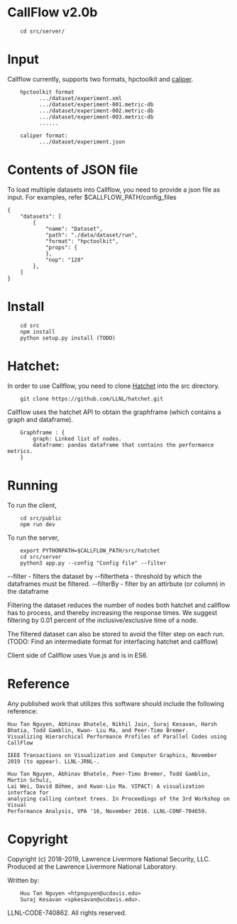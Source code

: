 CallFlow v2.0b
==============

```
    cd src/server/
```

# Input

Callflow currently, supports two formats, hpctoolkit and [caliper](www.github.com/LLNL/caliper).

```
	hpctoolkit format
		  .../dataset/experiment.xml
	      .../dataset/experiment-001.metric-db
		  .../dataset/experiment-002.metric-db
		  .../dataset/experiment-003.metric-db
		  ......
		  
	caliper format:
		  .../dataset/experiment.json
```

# Contents of JSON file
To load multiiple datasets into Callflow, you need to provide a json file as input.  For examples, refer $CALLFLOW_PATH/config_files

```
{
    "datasets": [
        {
            "name": "Dataset",
            "path": "./data/dataset/run",
            "format": "hpctoolkit",
            "props": {
            },
            "nop": "128"
        },
    ]
}
```

# Install 

```
	cd src
	npm install
	python setup.py install (TODO)
```

# Hatchet: 
In order to use Callflow, you need to clone [Hatchet](https://github.com/LLNL/hatchet/) into the src directory. 

``` 
	git clone https://github.com/LLNL/hatchet.git
```

Callflow uses the hatchet API to obtain the graphframe (which contains a graph and dataframe). 

``` 
	Graphframe : {
		graph: Linked list of nodes.
		dataframe: pandas dataframe that contains the performance metrics.
	}
```

# Running 
To run the client,

```
	cd src/public
	npm run dev
```
        
To run the server, 

```
	export PYTHONPATH=$CALLFLOW_PATH/src/hatchet
    cd src/server
	python3 app.py --config "Config file" --filter
```

--filter - filters the dataset by 
--filtertheta  - threshold by which the dataframes must be filtered. 
--filterBy - filter by an attirbute (or column) in the dataframe

Filtering the dataset reduces the number of nodes both hatchet and callflow has to process, and thereby increasing the response times. We suggest filtering by 0.01 percent of the inclusive/exclusive time of a node. 

The filtered dataset can also be stored to avoid the filter step on each run. (TODO: Find an intermediate format for interfacing hatchet and callflow)

Client side of Callflow uses Vue.js and is in ES6. 

# Reference

Any published work that utilizes this software should include the following
reference:

```
Huu Tan Nguyen, Abhinav Bhatele, Nikhil Jain, Suraj Kesavan, Harsh Bhatia, Todd Gamblin, Kwan- Liu Ma, and Peer-Timo Bremer.
Visualizing Hierarchical Performance Profiles of Parallel Codes using CallFlow

IEEE Transactions on Visualization and Computer Graphics, November 2019 (to appear). LLNL-JRNL-.
```

```
Huu Tan Nguyen, Abhinav Bhatele, Peer-Timo Bremer, Todd Gamblin, Martin Schulz,
Lai Wei, David Böhme, and Kwan-Liu Ma. VIPACT: A visualization interface for
analyzing calling context trees. In Proceedings of the 3rd Workshop on Visual
Performance Analysis, VPA '16, November 2016. LLNL-CONF-704659.
```

# Copyright

Copyright (c) 2018-2019, Lawrence Livermore National Security, LLC.
Produced at the Lawrence Livermore National Laboratory.

Written by:
```
    Huu Tan Nguyen <htpnguyen@ucdavis.edu>
    Suraj Kesavan <spkesavan@ucdavis.edu>.
```

LLNL-CODE-740862. All rights reserved.

